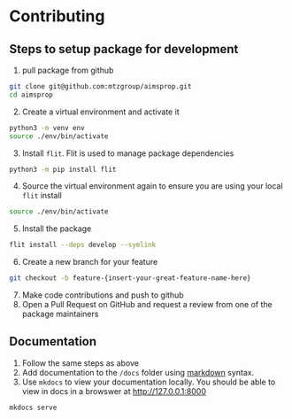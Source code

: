 # Contributing

## Steps to setup package for development

1. pull package from github

```sh
git clone git@github.com:mtzgroup/aimsprop.git
cd aimsprop
```

2. Create a virtual environment and activate it

```sh
python3 -m venv env
source ./env/bin/activate
```

3. Install `flit`. Flit is used to manage package dependencies

```sh
python3 -m pip install flit
```

4. Source the virtual environment again to ensure you are using your local `flit` install

```sh
source ./env/bin/activate
```

5. Install the package

```sh
flit install --deps develop --symlink
```

6. Create a new branch for your feature

```sh
git checkout -b feature-{insert-your-great-feature-name-here}
```

7. Make code contributions and push to github
8. Open a Pull Request on GitHub and request a review from one of the package maintainers

## Documentation

1. Follow the same steps as above
2. Add documentation to the `/docs` folder using [markdown](https://www.markdownguide.org/cheat-sheet) syntax.
3. Use `mkdocs` to view your documentation locally. You should be able to view in docs in a browswer at http://127.0.0.1:8000
```sh
mkdocs serve
```
